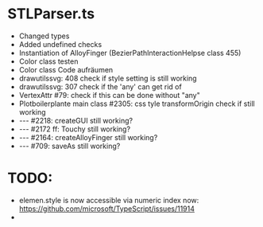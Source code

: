 

# STLParser.ts
* Changed types
* Added undefined checks
* Instantiation of AlloyFinger (BezierPathInteractionHelpse class 455)
* Color class testen
* Color class Code aufräumen
* drawutilssvg: 408 check if style setting is still working
* drawutilssvg: 307 check if the 'any' can get rid of
* VertexAttr #79: check if this can be done without "any"
* Plotboilerplante main class #2305: css tyle transformOrigin check if still working
* --- #2218: createGUI still working?
* --- #2172 ff: Touchy still working?
* --- #2164: createAlloyFinger still working?
* --- #709: saveAs still working?

# TODO:
* elemen.style is now accessible via numeric index now:
    https://github.com/microsoft/TypeScript/issues/11914
* 